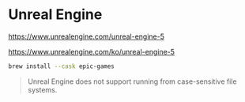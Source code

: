 # Unreal Engine

<https://www.unrealengine.com/unreal-engine-5>

<https://www.unrealengine.com/ko/unreal-engine-5>

```bash
brew install --cask epic-games
```

> Unreal Engine does not support running from case-sensitive file systems.

